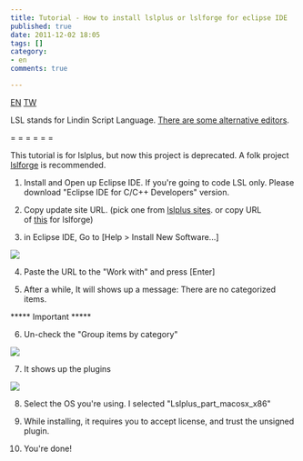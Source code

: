 ```yaml
---
title: Tutorial - How to install lslplus or lslforge for eclipse IDE
published: true
date: 2011-12-02 18:05
tags: []
category:
- en
comments: true

---
```


<a href="{% link _posts/2011-12-02-tutorial-how-to-install-lslplus-en.md %}" class="lang-btn lang-current">EN</a>
<a href="{% link _posts/2011-12-02-tutorial-how-to-install-lslplus.md %}" class="lang-btn">TW</a>


LSL stands for Lindin Script Language. [There are some alternative editors][1].

= = = = = =

This tutorial is for lslplus, but now this project is deprecated. A folk project [lslforge][2] is recommended.

1. Install and Open up Eclipse IDE. If you're going to code LSL only. Please download "Eclipse IDE for C/C++ Developers" version.

2. Copy update site URL. (pick one from [lslplus sites][3]. or copy URL of [this][2] for lslforge)

3. in Eclipse IDE, Go to [Help > Install New Software...]


[![][4]][5]


4. Paste the URL to the "Work with" and press [Enter]

5. After a while, It will shows up a message: There are no categorized items.

***** Important *****

6. Un-check the "Group items by category"

[![][6]][7]


7. It shows up the plugins

[![][8]][9]


8. Select the OS you're using. I selected "Lslplus_part_macosx_x86"

9. While installing, it requires you to accept license, and trust the unsigned plugin.

10. You're done!

[1]: http://wiki.secondlife.com/wiki/LSL_Alternate_Editors
[2]: http://code.google.com/p/lslforge/
[3]: http://lslplus.sourceforge.net/update-site-list.html
[4]: http://4.bp.blogspot.com/-_s-JZk7nW2o/Ttn09B03IQI/AAAAAAAAAk0/SXojj7kveFU/s400/step1.png
[5]: http://4.bp.blogspot.com/-_s-JZk7nW2o/Ttn09B03IQI/AAAAAAAAAk0/SXojj7kveFU/s1600/step1.png
[6]: http://2.bp.blogspot.com/-tx-nchxFKr4/Ttn0990XUWI/AAAAAAAAAk8/vD6Sk2xNRQg/s400/step2.png
[7]: http://2.bp.blogspot.com/-tx-nchxFKr4/Ttn0990XUWI/AAAAAAAAAk8/vD6Sk2xNRQg/s1600/step2.png
[8]: http://2.bp.blogspot.com/-o7RQT3ibBb8/Ttn0-7JHWuI/AAAAAAAAAlE/a-srkQ8AmWc/s400/step3.png
[9]: http://2.bp.blogspot.com/-o7RQT3ibBb8/Ttn0-7JHWuI/AAAAAAAAAlE/a-srkQ8AmWc/s1600/step3.png
